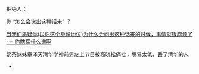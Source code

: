 
拒绝人：

你 “怎么会说出这种话来” ？


[当我们质疑你(以你这个身份地位)为什么会问出这种话来的时候，事情就很麻烦了 --- 你瞎摆什么谱啊](http://www.acfun.cn/v/ac1543714)

奶茶妹妹章泽天清华学神前男友上节目被高晓松痛批：境界太低，丢了清华的人



-
